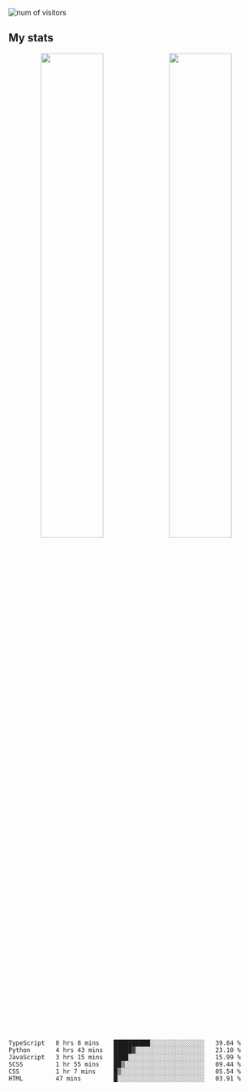 
<!--
### Hi there 👋
**psycho-baller/psycho-baller** is a ✨ _special_ ✨ repository because its `README.md` (this file) appears on your GitHub profile.

Here are some ideas to get you started:

- 🔭 I’m currently working on ...
- 🌱 I’m currently learning ...
- 👯 I’m looking to collaborate on ...
- 🤔 I’m looking for help with ...
- 💬 Ask me about ...
- 📫 How to reach me: ...
- 😄 Pronouns: ...
- ⚡ Fun fact: ...

[![Readme Card](https://github-readme-stats.vercel.app/api/pin/?username=psycho-baller&repo=github-readme-stats)](https://github.com/anuraghazra/github-readme-stats)

-->
![num of visitors](https://visitor-badge.glitch.me/badge?page_id=psycho-baller.visitor-badge&left_text=Hello%20visitor%20number)
## My stats

<p float="left" align="center">
  <img src="https://github-readme-stats.vercel.app/api?username=psycho-baller&show_icons=true&count_private=true&hide_border=true&include_all_commits=true&theme=blue-green" width="49.5%" />
  <img src="https://github-readme-stats.vercel.app/api/top-langs/?username=psycho-baller&layout=compact&langs_count=6&theme=blue-green&hide_border=true" width="49.5%" /> 
</p>

<!--START_SECTION:waka-->

```text
TypeScript   8 hrs 8 mins    ██████████░░░░░░░░░░░░░░░   39.84 %
Python       4 hrs 43 mins   █████▓░░░░░░░░░░░░░░░░░░░   23.10 %
JavaScript   3 hrs 15 mins   ████░░░░░░░░░░░░░░░░░░░░░   15.99 %
SCSS         1 hr 55 mins    ██▒░░░░░░░░░░░░░░░░░░░░░░   09.44 %
CSS          1 hr 7 mins     █▒░░░░░░░░░░░░░░░░░░░░░░░   05.54 %
HTML         47 mins         █░░░░░░░░░░░░░░░░░░░░░░░░   03.91 %
```

<!--END_SECTION:waka-->

